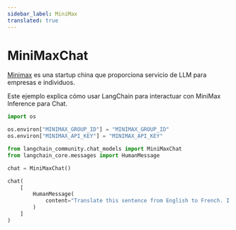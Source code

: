 ```yaml
---
sidebar_label: MiniMax
translated: true
---
```


# MiniMaxChat

[Minimax](https://api.minimax.chat) es una startup china que proporciona servicio de LLM para empresas e individuos.

Este ejemplo explica cómo usar LangChain para interactuar con MiniMax Inference para Chat.

```python
import os

os.environ["MINIMAX_GROUP_ID"] = "MINIMAX_GROUP_ID"
os.environ["MINIMAX_API_KEY"] = "MINIMAX_API_KEY"
```

```python
from langchain_community.chat_models import MiniMaxChat
from langchain_core.messages import HumanMessage
```

```python
chat = MiniMaxChat()
```

```python
chat(
    [
        HumanMessage(
            content="Translate this sentence from English to French. I love programming."
        )
    ]
)
```
